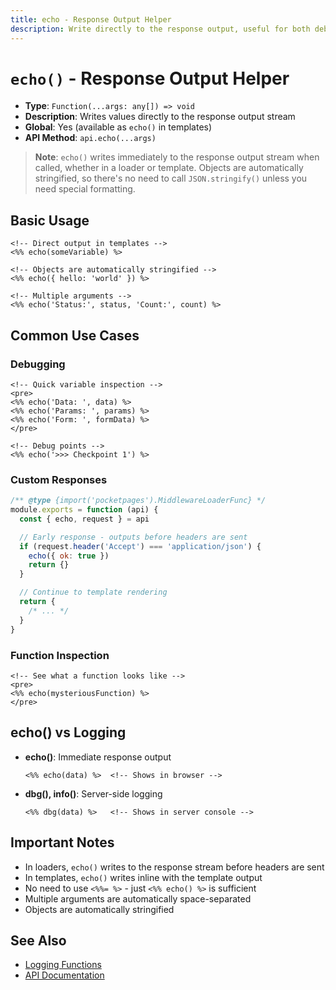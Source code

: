 ```yaml
---
title: echo - Response Output Helper
description: Write directly to the response output, useful for both debugging and custom response handling.
---
```


# `echo()` - Response Output Helper

- **Type**: `Function(...args: any[]) => void`
- **Description**: Writes values directly to the response output stream
- **Global**: Yes (available as `echo()` in templates)
- **API Method**: `api.echo(...args)`

> **Note**: `echo()` writes immediately to the response output stream when called, whether in a loader or template. Objects are automatically stringified, so there's no need to call `JSON.stringify()` unless you need special formatting.

## Basic Usage

```ejs
<!-- Direct output in templates -->
<%% echo(someVariable) %>

<!-- Objects are automatically stringified -->
<%% echo({ hello: 'world' }) %>

<!-- Multiple arguments -->
<%% echo('Status:', status, 'Count:', count) %>
```

## Common Use Cases

### Debugging

```ejs
<!-- Quick variable inspection -->
<pre>
<%% echo('Data: ', data) %>
<%% echo('Params: ', params) %>
<%% echo('Form: ', formData) %>
</pre>

<!-- Debug points -->
<%% echo('>>> Checkpoint 1') %>
```

### Custom Responses

```javascript
/** @type {import('pocketpages').MiddlewareLoaderFunc} */
module.exports = function (api) {
  const { echo, request } = api

  // Early response - outputs before headers are sent
  if (request.header('Accept') === 'application/json') {
    echo({ ok: true })
    return {}
  }

  // Continue to template rendering
  return {
    /* ... */
  }
}
```

### Function Inspection

```ejs
<!-- See what a function looks like -->
<pre>
<%% echo(mysteriousFunction) %>
</pre>
```

## echo() vs Logging

- **echo()**: Immediate response output

  ```ejs
  <%% echo(data) %>  <!-- Shows in browser -->
  ```

- **dbg(), info()**: Server-side logging
  ```ejs
  <%% dbg(data) %>   <!-- Shows in server console -->
  ```

## Important Notes

- In loaders, `echo()` writes to the response stream before headers are sent
- In templates, `echo()` writes inline with the template output
- No need to use `<%%= %>` - just `<%% echo() %>` is sufficient
- Multiple arguments are automatically space-separated
- Objects are automatically stringified

## See Also

- [Logging Functions](/docs/api/log)
- [API Documentation](/docs/api)
